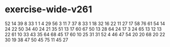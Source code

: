 # exercise-wide-v261
52
14
39
8
33
1
1
4
29
56
3
11
7
37
8
33
1
18
32
16
22
11
27
17
58
76
61
54
14
24
22
50
34
40
24
21
35
51
13
17
60
67
50
13
28
64
24
17
3
24
65
13
12
13
22
61
10
33
43
35
64
68
45
17
60
10
25
31
31
52
4
46
47
54
20
20
68
20
22
30
19
38
47
50
45
75
11
45
27
